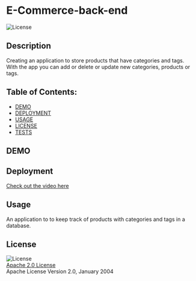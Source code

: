 # E-Commerce-back-end
  ![License](https://img.shields.io/badge/License-Apache_2.0-blue.svg)

  ## Description
  Creating an application to store products that have categories and tags. With the app you can add or delete or update new categories, products or tags.

  ## Table of Contents: 
  * [DEMO](#demo)
  * [DEPLOYMENT](#deployment)  
  * [USAGE](#usage)
  * [LICENSE](#license)  
  * [TESTS](#tests)  

  ## DEMO
  

  ## Deployment
  [Check out the video here](https://drive.google.com/file/d/14MFCAClaN5ZHQJUiS2FZ12bAQRH9YpNB/view)

  ## Usage

  An application to to keep track of products with categories and tags in a database.

  ## License

  ![License](https://img.shields.io/badge/License-Apache_2.0-blue.svg)  
  [Apache 2.0 License](https://opensource.org/licenses/Apache-2.0)  
  Apache License
      Version 2.0, January 2004